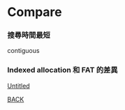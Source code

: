 # Compare

### 搜尋時間最短

contiguous 

### Indexed allocation 和 FAT 的差異

[Untitled](Compare%20ec907b4b005e4da48b0682fc3cb7922c/Untitled%20Database%205ce80d9425fe4bed9ae249c278501dff.csv)

[BACK](https://www.notion.so/File-System-Implementation-9e72b1690202453d85690c8408adb422)